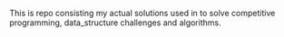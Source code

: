 This is repo consisting my actual solutions 
used in to solve competitive programming,
data_structure challenges and algorithms.
